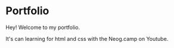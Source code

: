 # Portfolio

Hey! Welcome to my portfolio.

It's can learning for html and css with the Neog.camp on  Youtube.
